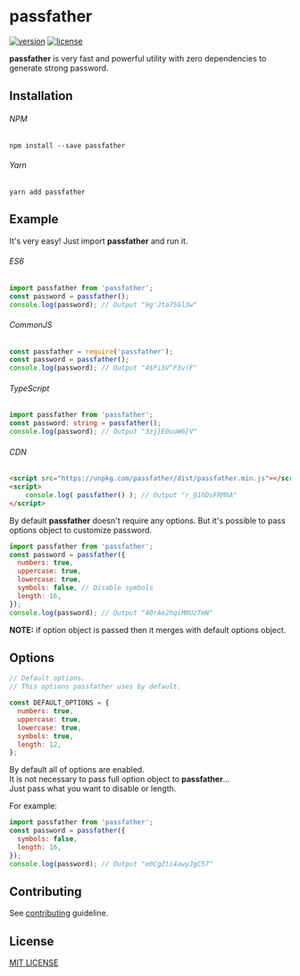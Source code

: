 # passfather
[![version](https://img.shields.io/npm/v/passfather.svg?style=flat-square)](https://www.npmjs.com/package/passfather)
[![license](https://img.shields.io/github/license/vyushin/passfather.svg?style=flat-square)](https://github.com/vyushin/passfather/blob/master/LICENSE)

**passfather** is very fast and powerful utility with zero dependencies to generate strong password.

## Installation

###### NPM
`npm install --save passfather`

###### Yarn
`yarn add passfather`

## Example

It's very easy! Just import **passfather** and run it.

###### ES6

```javascript
import passfather from 'passfather';
const password = passfather();
console.log(password); // Output "9g'Jta75Gl3w"
```

###### CommonJS

```javascript
const passfather = require('passfather');
const password = passfather();
console.log(password); // Output "4$Pi3V^F3v(F"
```

###### TypeScript

```typescript
import passfather from 'passfather';
const password: string = passfather();
console.log(password); // Output "3zj}E0uuW6}V"
```

###### CDN

```html
<script src="https://unpkg.com/passfather/dist/passfather.min.js"></script>
<script>
    console.log( passfather() ); // Output "r_@1hDvFRMhA"
</script>
```

By default **passfather** doesn't require any options. But it's possible to pass options object to
customize password.

```javascript
import passfather from 'passfather';
const password = passfather({
  numbers: true,
  uppercase: true,
  lowercase: true,
  symbols: false, // Disable symbols
  length: 16,
});
console.log(password); // Output "40rAe2hqiM0UzTmN"
```

**NOTE:** if option object is passed then it merges with default options object.

## Options

```javascript
// Default options.
// This options passfather uses by default.

const DEFAULT_OPTIONS = {
  numbers: true,
  uppercase: true,
  lowercase: true,
  symbols: true,
  length: 12,
};
```
By default all of options are enabled.<br/>
It is not necessary to pass full option object to **passfather**...<br/>
Just pass what you want to disable or length.

For example:

```javascript
import passfather from 'passfather';
const password = passfather({
  symbols: false,
  length: 16,
});
console.log(password); // Output "e0CgZti4awyJgC57"
```

## Contributing

See [contributing](https://github.com/vyushin/passfather/blob/master/CONTRIBUTING.md) guideline.

## License
[MIT LICENSE](https://github.com/vyushin/passfather/blob/master/LICENSE)
